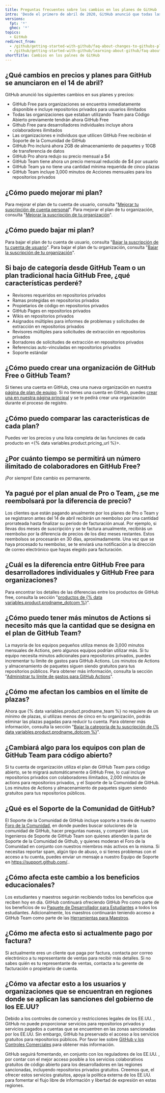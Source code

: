 ```yaml
---
title: Preguntas frecuentes sobre los cambios en los planes de GitHub
intro: 'Desde el primero de abril de 2020, GitHub anunció que todas las características principales de la empresa son ahora gratuitas para todos.'
versions:
  fpt: '*'
  ghec: '*'
topics:
  - GitHub
redirect_from:
  - /github/getting-started-with-github/faq-about-changes-to-githubs-plans
  - /github/getting-started-with-github/learning-about-github/faq-about-changes-to-githubs-plans
shortTitle: Cambios en los palnes de GitHub
---
```


## ¿Qué cambios en precios y planes para GitHub se anunciaron en el 14 de abril?

GitHub anunció los siguientes cambios en sus planes y precios:

- GitHub Free para organizaciones se encuentra inmediatamente disponible e incluye repositorios privados para usuarios ilimitados
- Todas las organizaciones que estaban utilizando Team para Código Abierto previamente tendrán ahora GitHub Free
- Github Free para desarrolladores individuales incluye ahora colaboradores ilimitados
- Las organizaciones e individuos que utilicen GitHub Free recibirán el Soporte de la Comunidad de GitHub
- GitHub Pro incluirá ahora 2GB de almacenamiento de paquetes y 10GB de transferencia de datos
- GitHub Pro ahora redujo su precio mensual a $4
- GitHub Team tiene ahora un precio mensual reducido de $4 por usuario
- GitHub Team ya no tiene una cantidad mínima requerida de cinco plazas
- GitHub Team incluye 3,000 minutos de Acciones mensuales para los repositorios privados

## ¿Cómo puedo mejorar mi plan?

Para mejorar el plan de tu cuenta de usuario, consulta "[Mejorar tu suscripción de cuenta personal](/billing/managing-billing-for-your-github-account/upgrading-your-github-subscription#upgrading-your-personal-accounts-subscription)". Para mejorar el plan de tu organización, consulta "[Mejorar la suscripción de tu organización](/billing/managing-billing-for-your-github-account/upgrading-your-github-subscription#upgrading-your-organizations-subscription)".

## ¿Cómo puedo bajar mi plan?

Para bajar el plan de tu cuenta de usuario, consulta "[Bajar la suscripción de tu cuenta de usuario](/billing/managing-billing-for-your-github-account/downgrading-your-github-subscription#downgrading-your-user-accounts-subscription)". Para bajar el plan de tu organización, consulta "[Bajar la suscripción de tu organización](/billing/managing-billing-for-your-github-account/downgrading-your-github-subscription#downgrading-your-organizations-subscription)".

## Si bajo de categoría desde GitHub Team o un plan tradicional hacia GitHub Free, ¿qué características perderé?
- Revisores requeridos en repositorios privados
- Ramas protegidas en repositorios privados
- Propietarios de código en repositorios privados
- GitHub Pages en repositorios privados
- Wikis en repositorios privados
- Asignados múltiples para informes de problemas y solicitudes de extracción en repositorios privados
- Revisores múltiples para solicitudes de extracción en repositorios privados
- Borradores de solicitudes de extracción en repositorios privados
- Referencias auto-vinculadas en repositorios privados
- Soporte estándar

## ¿Cómo puedo crear una organización de GitHub Free o GitHub Team?

Si tienes una cuenta en GitHub, crea una nueva organización en nuestra [página de plan de equipo](https://github.com/organizations/plan). Si no tienes una cuenta en GitHub, puedes [crear una en nuestra página principal](https://github.com/) y se te pedirá crear una organización durante el proceso de registro.

## ¿Cómo puedo comparar las características de cada plan?

Puedes ver los precios y una lista completa de las funciones de cada producto en <{% data variables.product.pricing_url %}>.

## ¿Por cuánto tiempo se permitirá un número ilimitado de colaboradores en GitHub Free?

¡Por siempre! Este cambio es permanente.

## Ya pagué por el plan anual de Pro o Team, ¿se me reembolsará por la diferencia de precio?

Los clientes que están pagando anualmente por los planes de Pro o Team y se registraron antes del 14 de abril recibirán un reembolso por una cantidad prorrateada hasta finalizar su periodo de facturación anual. Por ejemplo, si llevas dos meses de suscripción y se te factura anualmente, recibirás un reembolso por la diferencia de precios de los diez meses restantes. Estos reembolsos se procesarán en 30 días, aproximadamente. Una vez que se haya procesado tu reembolso, se te enviará una notificación a la dirección de correo electrónico que hayas elegido para facturación.

## ¿Cuál es la diferencia entre GitHub Free para desarrolladores individuales y GitHub Free para organizaciones?

Para encontrar los detalles de las diferencias entre los productos de GitHub free, consulta la sección "[productos de {% data variables.product.prodname_dotcom %}](/articles/github-s-products)".

## ¿Cómo puedo tener más minutos de Actions si necesito más que la cantidad que se designa en el plan de GitHub Team?

La mayoría de los equipos pequeños utiliza menos de 3,000 minutos mensuales de Actions, pero algunos equipos podrían utilizar más. Si tu equipo necesita minutos adicionales para repositorios privados, puedes incrementar tu límite de gastos para GitHub Actions. Los minutos de Actions y almacenamiento de paquetes siguen siendo gratuitos para tus repositorios públicos. Para obtener más información, consulta la sección "[Administrar tu límite de gastos para GitHub Actions](/billing/managing-billing-for-github-actions/managing-your-spending-limit-for-github-actions)".

## ¿Cómo me afectan los cambios en el límite de plazas?

Ahora que {% data variables.product.prodname_team %} no requiere de un mínimo de plazas, si utilizas menos de cinco en tu organización, podrás eliminar las plazas pagadas para reducir tu cuenta. Para obtener más información, consulta la sección "[Bajar la categoría de tu suscripción de {% data variables.product.prodname_dotcom %}](/billing/managing-billing-for-your-github-account/downgrading-your-github-subscription#removing-paid-seats-from-your-organization)".

## ¿Cambiará algo para los equipos con plan de GitHub Team para código abierto?

Si tu cuenta de organización utiliza el plan de GitHub Team para código abierto, se te migrará automáticamente a GitHub Free, lo cual incluye repositorios privados con colaboradores ilimitados, 2,000 minutos de actions para repositorios privados, y el Soporte de la Comunidad de GitHub. Los minutos de Actions y almacenamiento de paquetes siguen siendo gratuitos para tus repositorios públicos.

## ¿Qué es el Soporte de la Comunidad de GitHub?

El Soporte de la Comunidad de GitHub incluye soporte a través de nuestro [Foro de la Comunidad](https://github.community/), en donde puedes buscar soluciones de la comunidad de GitHub, hacer preguntas nuevas, y compartir ideas. Los Ingenieros de Soporte de GitHub Team son quienes atienden la parte de Soporte de la Comunidad de Github, y quienes moderan el Foro de la Comunidad en conjunto con nuestros miembros más activos en la misma. Si necesitas reportar spam, algún tipo de abuso, o si tienes problemas con el acceso a tu cuenta, puedes enviar un mensaje a nuestro Equipo de Soporte en https://support.github.com/..

## ¿Cómo afecta este cambio a los beneficios educacionales?

Los estudiantes y maestros seguirán recibiendo todos los beneficios que reciben hoy en día. GitHub continuará ofreciendo GitHub Pro como parte de los beneficios de su [Paquete de Desarrollador para Estudiantes](https://education.github.com/pack) a todos los estudiantes. Adicionalmente, los maestros continuarán teniendo acceso a GitHub Team como parte de las [Herramientas para Maestros](https://education.github.com/toolbox).

## ¿Cómo me afecta esto si actualmente pago por factura?

Si actualmente eres un cliente que paga por factura, contacta por correo electrónico a tu representante de ventas para recibir más detalles. Si no sabes quién es tu representante de ventas, contacta a tu gerente de facturación o propietario de cuenta.

## ¿Cómo va afectar esto a los usuarios y organizaciones que se encuentran en regiones donde se aplican las sanciones del gobierno de los EE.UU?

Debido a los controles de comercio y restricciones legales de los EE.UU. , GitHub no puede proporcionar servicios para repositorios privados y servicios pagados a cuentas que se encuentren en las zonas sancionadas por los EE.UU. Sin embargo, GitHub ha preservado el acceso a los servicios gratuitos para repositorios públicos. Por favor lee sobre [GitHub y los Controles Comerciales](/free-pro-team@latest/github/site-policy/github-and-trade-controls) para obtener más información.

GitHub seguirá fomentando, en conjunto con los reguladores de los EE.UU. , por contar con el mejor acceso posible a los servicios colaborativos gratuitos de código abierto para los desarrolladores en las regiones sancionadas, incluyendo repositorios privados gratuitos. Creemos que, el ofrecer estos servicios gratuitos, apoya la política externa de los EE.UU. para fomentar el flujo libre de información y libertad de expresión en estas regiones.
